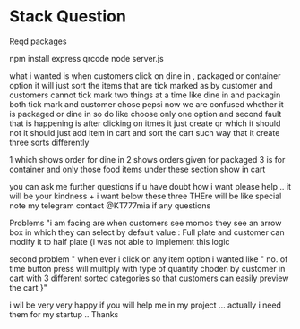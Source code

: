 # Stack Question
Reqd packages 


npm install express qrcode
node server.js






what i wanted is when customers  click on dine in , packaged or container option it will just sort the items that are tick marked as by customer and customers cannot tick mark two things at a time like dine in and packagin both tick mark and customer chose pepsi now we are confused whether it is packaged or dine in so do like choose only one option and second fault that is happening is after clicking on itmes it just create qr which it should not it should just add item in cart and sort the cart such way that it create three sorts differently 

1 which shows order for dine in 
2 shows orders given for packaged 
3 is for container and only those food items under these section show in cart 

you can ask me further questions if u have doubt how i want please help .. it will be your kindness
+
i want below these three THEre will be like special note 
my telegram contact @KT777mia if any questions


Problems "i am facing are when customers see momos they see an arrow box in which they can select by default value : Full plate and customer can modify it to half plate {i was not able to implement this logic 

second problem " when ever i click on any item option i wanted like " no. of time button press will multiply with type of quantity choden by customer in cart with 3 different sorted categories so that customers can easily preview the cart  }"


i wil be very very happy if you will help me in my project ... actually i need them for my startup .. Thanks 

